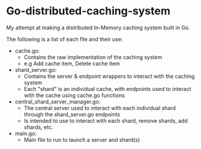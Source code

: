 # Go-distributed-caching-system

My attempt at making a distributed In-Memory caching system built in Go.

The following is a list of each file and their use:

- cache.go:
  - Contains the raw implementation of the caching system
  - e.g Add cache item, Delete cache item
- shard_server.go:
  - Contains the server & endpoint wrappers to interact with the caching system
  - Each "shard" is an individual cache, with endpoints used to interact with the cache using cache.go functions
- central_shard_server_manager.go:
  - The central server used to interact with each individual shard through the shard_server.go endpoints
  - Is intended to use to interact with each shard, remove shards, add shards, etc.
- main.go:
  - Main file to run to launch a server and shard(s)
